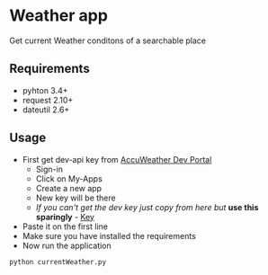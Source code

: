 # Weather app
Get current Weather conditons of a searchable place 

## Requirements
* pyhton 3.4+
* request 2.10+
* dateutil 2.6+

## Usage
* First get dev-api key from [AccuWeather Dev Portal](https://developer.accuweather.com/)
  * Sign-in 
  * Click on My-Apps
  * Create a new app
  * New key will be there
  * *If you can't get the dev key just copy from here but* **use this sparingly** - [Key](https://haloboy777.me/accukey.txt)
* Paste it on the first line
* Make sure you have installed the requirements
* Now run the application

```
python currentWeather.py
```
